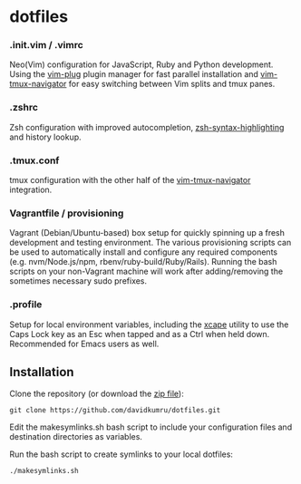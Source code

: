 # dotfiles

### .init.vim / .vimrc
Neo(Vim) configuration for JavaScript, Ruby and Python development. Using the [vim-plug](https://github.com/junegunn/vim-plug) plugin manager for fast parallel installation and [vim-tmux-navigator](https://github.com/christoomey/vim-tmux-navigator) for easy switching between Vim splits and tmux panes.

### .zshrc
Zsh configuration with improved autocompletion, [zsh-syntax-highlighting](https://github.com/zsh-users/zsh-syntax-highlighting) and history lookup.

### .tmux.conf
tmux configuration with the other half of the [vim-tmux-navigator](https://github.com/christoomey/vim-tmux-navigator) integration.

### Vagrantfile / provisioning
Vagrant (Debian/Ubuntu-based) box setup for quickly spinning up a fresh development and testing environment. The various provisioning scripts can be used to automatically install and configure any required components (e.g. nvm/Node.js/npm, rbenv/ruby-build/Ruby/Rails). Running the bash scripts on your non-Vagrant machine will work after adding/removing the sometimes necessary sudo prefixes.

### .profile
Setup for local environment variables, including the [xcape](https://github.com/alols/xcape) utility to use the Caps Lock key as an Esc when tapped and as a Ctrl when held down. Recommended for Emacs users as well.

## Installation
Clone the repository (or download the [zip file](https://github.com/davidkumru/dotfiles/archive/master.zip)):
```
git clone https://github.com/davidkumru/dotfiles.git
```
Edit the makesymlinks.sh bash script to include your configuration files and destination directories as variables.

Run the bash script to create symlinks to your local dotfiles:
```
./makesymlinks.sh
```
